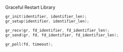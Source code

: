Graceful Restart Library

```c
gr_init(identifier, identifier_len);
gr_setup(identifier, identifier_len);

gr_recv(gr, fd_identifier, fd_identifier_len);
gr_send(gr, fd, fd_identifier, fd_identifier_len);

gr_poll(fd, timeout);
```
